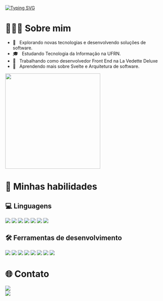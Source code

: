 
[![Typing SVG](https://readme-typing-svg.demolab.com/?lines=What's+up?;Make+yourself+comfortable+👋)](https://git.io/typing-svg)
# 👨🏻‍💻 Sobre mim
- 🤔 &nbsp; Explorando novas tecnologias e desenvolvendo soluções de software.
- 🎓 &nbsp; Estudando Tecnologia da Informação na UFRN.
- 💼 &nbsp; Trabalhando como desenvolvedor Front End na La Vedette Deluxe
- 🌱 &nbsp; Aprendendo mais sobre Svelte e Arquitetura de software.

<img width="300" src="https://i2.wp.com/allhtaccess.info/wp-content/uploads/2018/03/programming.gif?fit=1281%2C716&ssl=1" />


# 🚀 Minhas habilidades
## 💻 Linguagens 
<div>
    <img src="https://img.shields.io/badge/Kotlin-a903fc?&style=for-the-badge&logo=kotlin&logoColor=white">
    <img src="https://img.shields.io/badge/Python-14354C?style=for-the-badge&logo=python&logoColor=white">
    <img src="https://img.shields.io/badge/HTML5-E34F26?style=for-the-badge&logo=html5&logoColor=white">
    <img src="https://img.shields.io/badge/CSS3-1572B6?style=for-the-badge&logo=css3&logoColor=white">
    <img src="https://img.shields.io/badge/Java-ED8B00?style=for-the-badge&logo=java&logoColor=white">
    <img src="https://img.shields.io/badge/TypeScript-007ACC?style=for-the-badge&logo=typescript&logoColor=white">
    <img src="https://img.shields.io/badge/Shell_Script-121011?style=for-the-badge&logo=gnu-bash&logoColor=white">
</div>

## 🛠️ Ferramentas de desenvolvimento
<div>
    <img src="https://img.shields.io/badge/Spring-6DB33F?style=for-the-badge&logo=spring&logoColor=white">
    <img src="https://img.shields.io/badge/React-20232A?style=for-the-badge&logo=react&logoColor=61DAFB">
    <img src="https://img.shields.io/badge/Vue.js-35495E?style=for-the-badge&logo=vue.js&logoColor=4FC08D">
    <img src="https://img.shields.io/badge/Bootstrap-563D7C?style=for-the-badge&logo=bootstrap&logoColor=white">
    <img src="https://img.shields.io/badge/PostgreSQL-316192?style=for-the-badge&logo=postgresql&logoColor=white">
    <img src="https://img.shields.io/badge/Git-E34F26?style=for-the-badge&logo=git&logoColor=white">
    <img src="https://img.shields.io/badge/Linux-E34F26?style=for-the-badge&logo=linux&logoColor=black">
    <img src="https://img.shields.io/badge/GitHub-100000?style=for-the-badge&logo=github&logoColor=white">
</div>

# 🌐 Contato
<div>
    <a href="https://www.linkedin.com/in/joaquim-chianca/?originalSubdomain=br" target="_blank">
        <img src="https://img.shields.io/badge/LinkedIn-0077B5?style=for-the-badge&logo=linkedin&logoColor=white">
</a>
</div>
<div>
    <a href="mailto:joaquimchianca@gmail.com" target="_blank">
        <img src="https://img.shields.io/badge/joaquimchianca@gmail.com-D14836?style=for-the-badge&logo=gmail&logoColor=white">
</a>
</div>




